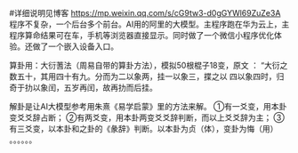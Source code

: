 #详细说明见博客
https://mp.weixin.qq.com/s/cG9tw3-d0gGYWl69ZuZe3A
程序不复杂，一个后台多个前台。AI用的阿里的大模型。主程序跑在华为云上，主程序算命结果可在车，手机等浏览器直接显示。同时做了一个微信小程序优化体验。还做了一个嵌入设备入口。

算卦用：大衍蓍法（周易自带的算卦方法），模拟50根棍子18变，原文 ：
“大衍之数五十，其用四十有九。分而为二以象两，挂一以象三，揲之以 四以象四时，归奇于扐以象闰，五岁再闰，故再扐而后挂。

解卦是让AI大模型参考用朱熹《易学启蒙》里的方法来解。
①有一爻变，用本卦变爻爻辞占断；
②有两爻变，用本卦两变爻爻辞判断，而以上爻爻辞为主；
③有三爻变，以本卦和之卦的《彖辞》判断。以本卦为贞（体），变卦为悔（用）
。。。。。。

